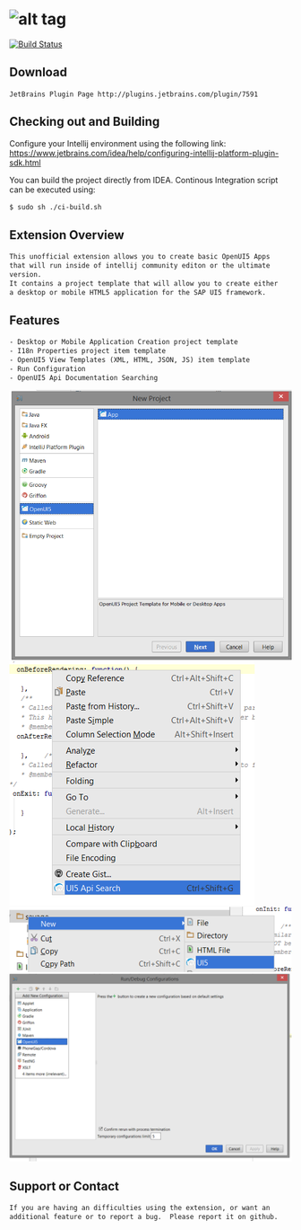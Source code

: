 ![alt tag](http://sap.github.io/openui5/images/OpenUI5_new_big_side.png)
======
[![Build Status](https://travis-ci.org/asebak/UI5-IntelliJ-Plugin.svg?branch=master)](https://travis-ci.org/asebak/UI5-IntelliJ-Plugin)
## Download
```
JetBrains Plugin Page http://plugins.jetbrains.com/plugin/7591
```

## Checking out and Building

Configure your Intellij environment using the following link: https://www.jetbrains.com/idea/help/configuring-intellij-platform-plugin-sdk.html

You can build the project directly from IDEA.  Continous Integration script can be executed using:
```sh
$ sudo sh ./ci-build.sh
```


## Extension Overview
```
This unofficial extension allows you to create basic OpenUI5 Apps
that will run inside of intellij community editon or the ultimate version.
It contains a project template that will allow you to create either 
a desktop or mobile HTML5 application for the SAP UI5 framework. 
```

## Features
```
- Desktop or Mobile Application Creation project template
- I18n Properties project item template
- OpenUI5 View Templates (XML, HTML, JSON, JS) item template
- Run Configuration 
- OpenUI5 Api Documentation Searching
```
![ScreenShot](https://raw.githubusercontent.com/asebak/UI5-IntelliJ-Plugin/master/Resources/diagrams/ui5app.png)
![ScreenShot](https://raw.githubusercontent.com/asebak/UI5-IntelliJ-Plugin/master/Resources/diagrams/ui5apisearch.png)
![ScreenShot](https://raw.githubusercontent.com/asebak/UI5-IntelliJ-Plugin/master/Resources/diagrams/ui5file.png)
![ScreenShot](https://raw.githubusercontent.com/asebak/UI5-IntelliJ-Plugin/master/Resources/diagrams/ui5config.png)


## Support or Contact
```
If you are having an difficulties using the extension, or want an additional feature or to report a bug.  Please report it on github.
```
